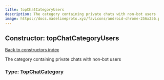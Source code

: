 ```yaml
---
title: topChatCategoryUsers
description: The category containing private chats with non-bot users
image: https://docs.madelineproto.xyz/favicons/android-chrome-256x256.png
---
```

## Constructor: topChatCategoryUsers  
[Back to constructors index](index.md)



The category containing private chats with non-bot users




### Type: [TopChatCategory](../types/TopChatCategory.md)


